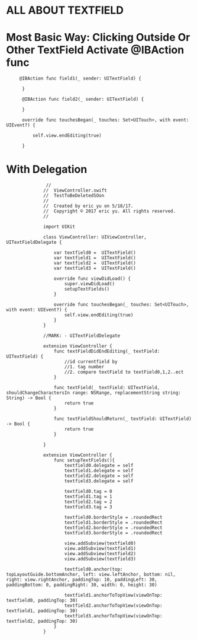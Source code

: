 #  ALL ABOUT TEXTFIELD

#  Most Basic Way:  Clicking Outside Or Other TextField Activate @IBAction func

         @IBAction func field1(_ sender: UITextField) {

          }

          @IBAction func field2(_ sender: UITextField) {

          }

          override func touchesBegan(_ touches: Set<UITouch>, with event: UIEvent?) {

              self.view.endEditing(true)

          }
    
    
 #  With Delegation 


                   //
                  //  ViewController.swift
                  //  TestToBeDeletedSOon
                  //
                  //  Created by eric yu on 5/18/17.
                  //  Copyright © 2017 eric yu. All rights reserved.
                  //

                  import UIKit

                  class ViewController: UIViewController, UITextFieldDelegate {

                      var textfield0 =  UITextField()
                      var textfield1 =  UITextField()
                      var textfield2 =  UITextField()
                      var textfield3 =  UITextField()

                      override func viewDidLoad() {
                          super.viewDidLoad()
                          setupTextFields()
                      }

                      override func touchesBegan(_ touches: Set<UITouch>, with event: UIEvent?) {
                          self.view.endEditing(true)
                      }
                  }

                  //MARK: - UITextFieldDelegate

                  extension ViewController {
                      func textFieldDidEndEditing(_ textField: UITextField) {
                          //id currentfield by
                          //1. tag number
                          //2. compare textField to textField0,1,2..ect
                      }

                      func textField(_ textField: UITextField, shouldChangeCharactersIn range: NSRange, replacementString string: String) -> Bool {
                          return true
                      }

                      func textFieldShouldReturn(_ textField: UITextField) -> Bool {
                          return true
                      }

                  }

                  extension ViewController {
                      func setupTextFields(){
                          textfield0.delegate = self
                          textfield1.delegate = self
                          textfield2.delegate = self
                          textfield3.delegate = self

                          textfield0.tag = 0
                          textfield1.tag = 1
                          textfield2.tag = 2
                          textfield3.tag = 3

                          textfield0.borderStyle = .roundedRect
                          textfield1.borderStyle = .roundedRect
                          textfield2.borderStyle = .roundedRect
                          textfield3.borderStyle = .roundedRect

                          view.addSubview(textfield0)
                          view.addSubview(textfield1)
                          view.addSubview(textfield2)
                          view.addSubview(textfield3)

                          textfield0.anchor(top: topLayoutGuide.bottomAnchor, left: view.leftAnchor, bottom: nil, right: view.rightAnchor, paddingTop: 10, paddingLeft: 30, paddingBottom: 0, paddingRight: 30, width: 0, height: 30)

                          textfield1.anchorToTopView(viewOnTop: textfield0, paddingTop: 30)
                          textfield2.anchorToTopView(viewOnTop: textfield1, paddingTop: 30)
                          textfield3.anchorToTopView(viewOnTop: textfield2, paddingTop: 30)
                      }
                  }

